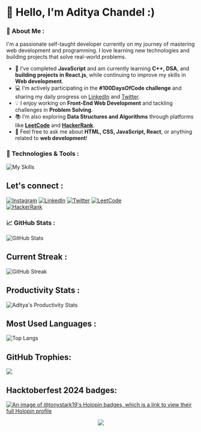 # 👋 Hello, I'm Aditya Chandel :)

### 🚀 About Me :
I'm a passionate self-taught developer currently on my journey of mastering web development and programming. I love learning new technologies and building projects that solve real-world problems.

- 🌱 I’ve completed **JavaScript** and am currently learning **C++, DSA**, and **building projects in React.js**, while continuing to improve my skills in **Web development**.  
- 💻 I’m actively participating in the **#100DaysOfCode challenge** and sharing my daily progress on [LinkedIn](https://linkedin.com/in/aditya-chandel-dev) and [Twitter](https://twitter.com/iamaditya_3).  
- 💡 I enjoy working on **Front-End Web Development** and tackling challenges in **Problem Solving**.  
- 📚 I’m also exploring **Data Structures and Algorithms** through platforms like [**LeetCode**](https://leetcode.com/u/TonyStark19/) and [**HackerRank**](https://www.hackerrank.com/profile/adityachandel371).  
- 💬 Feel free to ask me about **HTML, CSS, JavaScript, React**, or anything related to **web development**!  

### 🔧 Technologies & Tools :

![My Skills](https://skillicons.dev/icons?i=html,css,js,react,cpp,c,git,github,vscode,figma,vercel)

## Let's connect :
[![Instagram](https://img.shields.io/badge/Instagram-%23E4405F.svg?logo=Instagram&logoColor=white)](https://instagram.com/aaditya_ch124) 
[![LinkedIn](https://img.shields.io/badge/LinkedIn-%230077B5.svg?logo=linkedin&logoColor=white)](https://linkedin.com/in/aditya-chandel-dev) 
[![Twitter](https://img.shields.io/badge/Twitter-%231DA1F2.svg?logo=Twitter&logoColor=white)](https://twitter.com/iamaditya_3)
[![LeetCode](https://img.shields.io/badge/-LeetCode-FFA116?style=flat-square&logo=LeetCode&logoColor=white)](https://leetcode.com/u/TonyStark19/)  
[![HackerRank](https://img.shields.io/badge/-HackerRank-2EC866?style=flat-square&logo=HackerRank&logoColor=white)](https://www.hackerrank.com/profile/adityachandel371)

### 📈 GitHub Stats :
![GitHub Stats](https://github-readme-stats.vercel.app/api?username=TonyStark-19&show_icons=true&theme=tokyonight)

## Current Streak :
![GitHub Streak](https://streak-stats.demolab.com/?user=TonyStark-19&theme=tokyonight)

## Productivity Stats :
![Aditya's Productivity Stats](https://github-profile-summary-cards.vercel.app/api/cards/profile-details?username=TonyStark-19&theme=tokyonight)
 
## Most Used Languages :
![Top Langs](https://github-readme-stats.vercel.app/api/top-langs/?username=TonyStark-19&layout=compact&theme=tokyonight)

## GitHub Trophies:
![](https://github-profile-trophy.vercel.app/?username=TonyStark-19&theme=tokyonight&no-frame=false&no-bg=true&margin-w=4)

## Hacktoberfest 2024 badges:

[![An image of @tonystark19's Holopin badges, which is a link to view their full Holopin profile](https://holopin.me/tonystark19)](https://holopin.io/@tonystark19)

<p align="center"> 
  <img src="https://capsule-render.vercel.app/api?type=waving&color=gradient&height=100&section=footer"/>
</p>

